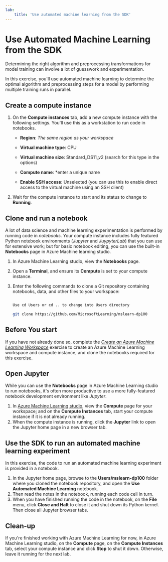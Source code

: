 ```yaml
---
lab:
    title: 'Use automated machine learning from the SDK'
---
```

# Use Automated Machine Learning from the SDK

Determining the right algorithm and preprocessing transformations for model training can involve a lot of guesswork and experimentation.

In this exercise, you'll use automated machine learning to determine the optimal algorithm and preprocessing steps for a model by performing multiple training runs in parallel.
## Create a compute instance 

 1. On the **Compute instances** tab, add a new compute instance with the following settings. You'll use this as a workstation to run code in notebooks. 

    - **Region**: *The same region as your workspace* 

    - **Virtual machine type**: CPU 

    - **Virtual machine size**: Standard_DS11_v2 (search for this type in the options) 

    - **Compute name**: *enter a unique name 

    - **Enable SSH access**: Unselected (you can use this to enable direct access to the virtual machine using an SSH client) 

 2. Wait for the compute instance to start and its status to change to **Running**. 

## Clone and run a notebook 

A lot of data science and machine learning experimentation is performed by running code in *notebooks*. Your compute instance includes fully featured Python notebook environments (*Jupyter* and *JuypyterLab*) that you can use for extensive work; but for basic notebook editing, you can use the built-in **Notebooks** page in Azure Machine learning studio. 

1. In Azure Machine Learning studio, view the **Notebooks** page. 

2. Open a **Terminal**, and ensure its **Compute** is set to your compute instance. 

3. Enter the following commands to clone a Git repository containing notebooks, data, and other files to your workspace: 

    ```bash 

    Use cd Users or cd .. to change into Users directory 

    git clone https://github.com/MicrosoftLearning/mslearn-dp100 

    ```

## Before You start

If you have not already done so, complete the *[Create an Azure Machine Learning Workspace](01-create-a-workspace.md)* exercise to create an Azure Machine Learning workspace and compute instance, and clone the notebooks required for this exercise.

## Open Jupyter

While you can use the **Notebooks** page in Azure Machine Learning studio to run notebooks, it's often more productive to use a more fully-featured notebook development environment like *Jupyter*.

1. In [Azure Machine Learning studio](https://ml.azure.com), view the **Compute** page for your workspace; and on the **Compute Instances** tab, start your compute instance if it is not already running.
2. When the compute instance is running, click the **Jupyter** link to open the Jupyter home page in a new browser tab.

## Use the SDK to run an automated machine learning experiment

In this exercise, the code to run an automated machine learning experiment is provided in a notebook.

1. In the Jupyter home page, browse to the **Users/mslearn-dp100** folder where you cloned the notebook repository, and open the **Use Automated Machine Learning** notebook.
2. Then read the notes in the notebook, running each code cell in turn.
3. When you have finished running the code in the notebook, on the **File** menu, click **Close and Halt** to close it and shut down its Python kernel. Then close all Jupyter browser tabs.

## Clean-up

If you're finished working with Azure Machine Learning for now, in Azure Machine Learning studio, on the **Compute** page, on the **Compute Instances** tab, select your compute instance and click **Stop** to shut it down. Otherwise, leave it running for the next lab.
